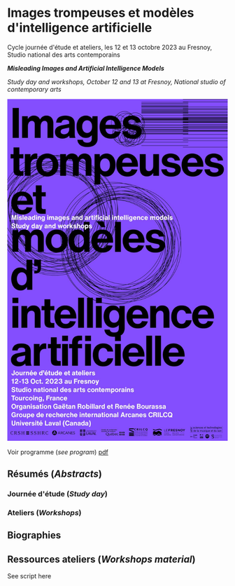 # Images trompeuses et modèles d'intelligence artificielle

Cycle journée d'étude et ateliers, les 12 et 13 octobre 2023 au Fresnoy, Studio national des arts contemporains

___Misleading Images and Artificial Intelligence Models___

_Study day and workshops, October 12 and 13 at Fresnoy, National studio of contemporary arts_

![affiche](medias/itmai_11x17_web.jpg)

Voir programme (_see program_) [pdf](pdf/medias/programme.pdf)

## Résumés (_Abstracts_)

### Journée d'étude (_Study day_)

### Ateliers (_Workshops_)

## Biographies

## Ressources ateliers (_Workshops material_)

See script here
